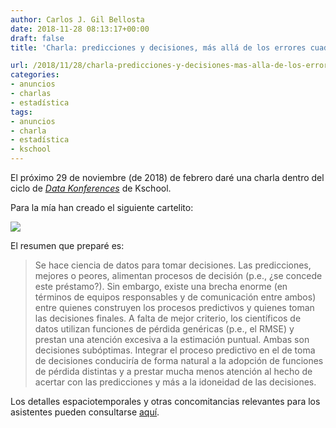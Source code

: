 ```yaml
---
author: Carlos J. Gil Bellosta
date: 2018-11-28 08:13:17+00:00
draft: false
title: 'Charla: predicciones y decisiones, más allá de los errores cuadráticos'

url: /2018/11/28/charla-predicciones-y-decisiones-mas-alla-de-los-errores-cuadraticos/
categories:
- anuncios
- charlas
- estadística
tags:
- anuncios
- charla
- estadística
- kschool
---
```


El próximo 29 de noviembre (de 2018) de febrero daré una charla dentro del ciclo de [_Data Konferences_](http://kschool.com/blog/eventos/kschool-convoca-las-primeras-data-konferences/) de Kschool.

Para la mía han creado el siguiente cartelito:

![](/wp-uploads/2018/11/konferences_201811.jpg)

El resumen que preparé es:

>Se hace ciencia de datos para tomar decisiones. Las predicciones, mejores o peores, alimentan procesos de decisión (p.e., ¿se concede este préstamo?). Sin embargo, existe una brecha enorme (en términos de equipos responsables y de comunicación entre ambos) entre quienes construyen los procesos predictivos y quienes toman las decisiones finales. A falta de mejor criterio, los científicos de datos utilizan funciones de pérdida genéricas (p.e., el RMSE) y prestan una atención excesiva a la estimación puntual. Ambas son decisiones subóptimas. Integrar el proceso predictivo en el de toma de decisiones conduciría de forma natural a la adopción de funciones de pérdida distintas y a prestar mucha menos atención al hecho de acertar con las predicciones y más a la idoneidad de las decisiones.

Los detalles espaciotemporales y otras concomitancias relevantes para los asistentes pueden consultarse [aquí](https://www.eventbrite.es/e/entradas-data-konferences-52531154096).
